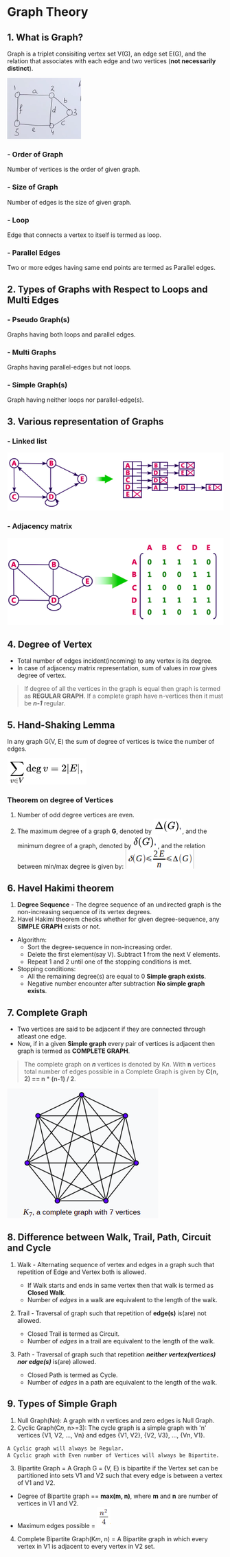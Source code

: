 # Graph Theory
## 1. What is Graph?
Graph is a triplet consisiting vertex set V(G), an edge set E(G), and the relation that associates with each edge and two vertices (**not necessarily distinct**).

![](/Images/simple_graph.png)

### - Order of Graph
Number of vertices is the order of given graph.

### - Size of Graph
Number of edges is the size of given graph.

### - Loop
  Edge that connects a vertex to itself is termed as loop.

### - Parallel Edges
  Two or more edges having same end points are termed as Parallel edges.

## 2. Types of Graphs with Respect to Loops and Multi Edges

### - Pseudo Graph(s)
  Graphs having both loops and parallel edges.

### - Multi Graphs
  Graphs having parallel-edges but not loops.

### - Simple Graph(s)
  Graph having neither loops nor parallel-edge(s).

## 3. Various representation of Graphs
### - Linked list
![](/Images/linked_list_graph.png)
### - Adjacency matrix
![](/Images/adjacency_matrix.png)

## 4. Degree of Vertex
- Total number of edges incident(incoming) to any vertex is its degree.
- In case of adjacency matrix representation, sum of values in row gives degree of vertex.

> If degree of all the vertices in the graph is equal then graph is termed as **REGULAR GRAPH**.
> If a complete graph have n-vertices then it must be ***n-1*** regular.

## 5. Hand-Shaking Lemma
   In any graph G(V, E) the sum of degree of vertices is twice the number of edges.
   
![](/Images/degree_sum_formula.png)

### Theorem on degree of Vertices
1. Number of odd degree vertices are even.
2. The maximum degree of a graph **G**, denoted by ![](/Images/maximum_degree.png), and the minimum degree of a graph, denoted by ![](/Images/minimum_degree.png), and the relation between min/max degree is given by:
![](/Images/min_max_degree.png)

## 6. Havel Hakimi theorem
1. **Degree Sequence** - The degree sequence of an undirected graph is the non-increasing sequence of its vertex degrees.
2. Havel Hakimi theorem checks whether for given degree-sequence, any **SIMPLE GRAPH** exists or not.
- Algorithm:
  - Sort the degree-sequence in non-increasing order.
  - Delete the first element(say V). Subtract 1 from the next V elements.
  - Repeat 1 and 2 until one of the stopping conditions is met.
- Stopping conditions: 
  - All the remaining degree(s) are equal to 0 **Simple graph exists**.
  - Negative number encounter after subtraction **No simple graph exists**.

## 7. Complete Graph
- Two vertices are said to be adjacent if they are connected through atleast one edge.
- Now, if in a given **Simple graph** every pair of vertices is adjacent then graph is termed as **COMPLETE GRAPH**.

> The complete graph on ***n*** vertices is denoted by K*n*.
> With **n** vertices total number of edges possible in a Complete Graph is given by **C(n, 2) == n * (n-1) / 2**.

![](/Images/complete_graph.png)

## 8. Difference between Walk, Trail, Path, Circuit and Cycle
1. Walk - Alternating sequence of vertex and edges in a graph such that repetition of Edge and Vertex both is allowed.
   - If Walk starts and ends in same vertex then that walk is termed as **Closed Walk**.
   - Number of *edges* in a walk are equivalent to the length of the walk.
 
2. Trail - Traversal of graph such that repetition of **edge(s)** is(are) not allowed.
   - Closed Trail is termed as Circuit.
   - Number of *edges* in a trail are equivalent to the length of the walk.

3. Path - Traversal of graph such that repetition ***neither vertex(vertices) nor edge(s)*** is(are) allowed.
   - Closed Path is termed as Cycle.
   - Number of *edges* in a path are equivalent to the length of the walk.

## 9. Types of Simple Graph
1. Null Graph(N*n*): A graph with *n* vertices and zero edges is Null Graph.
2. Cyclic Graph(C*n*, n>=3):  The cycle graph is a simple graph with 'n' vertices {V1, V2, ..., Vn} and edges {V1, V2}, {V2, V3}, ..., {Vn, V1}.
```
A Cyclic graph will always be Regular.
A Cyclic graph with Even number of Vertices will always be Bipartite.
```
3. Bipartite Graph = A Graph G = (V, E) is bipartite if the Vertex set can be partitioned into sets V1 and V2 such that every edge is between a vertex of V1 and V2.
  - Degree of Bipartite graph == **max(m, n)**, where **m** and **n** are number of vertices in V1 and V2.
  - Maximum edges possible = ![](/Images/max_edge_in_bg.png)
4. Complete Bipartite Graph(K*m*, n) = A Bipartite graph in which every vertex in V1 is adjacent to every vertex in V2 set.

  
  


